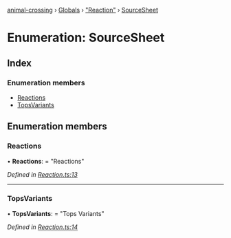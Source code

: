 [animal-crossing](../README.md) › [Globals](../globals.md) › ["Reaction"](../modules/_reaction_.md) › [SourceSheet](_reaction_.sourcesheet.md)

# Enumeration: SourceSheet

## Index

### Enumeration members

* [Reactions](_reaction_.sourcesheet.md#reactions)
* [TopsVariants](_reaction_.sourcesheet.md#topsvariants)

## Enumeration members

###  Reactions

• **Reactions**: = "Reactions"

*Defined in [Reaction.ts:13](https://github.com/Norviah/animal-crossing/blob/682361d/module/types/Reaction.ts#L13)*

___

###  TopsVariants

• **TopsVariants**: = "Tops Variants"

*Defined in [Reaction.ts:14](https://github.com/Norviah/animal-crossing/blob/682361d/module/types/Reaction.ts#L14)*
